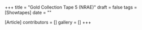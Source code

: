 +++
title = "Gold Collection Tape 5 (NRAE)"
draft = false
tags = [Showtapes]
date = ""

[Article]
contributors = []
gallery = []
+++